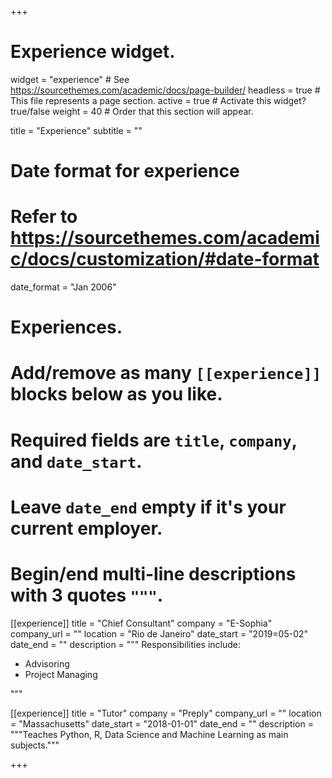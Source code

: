 +++
# Experience widget.
widget = "experience"  # See https://sourcethemes.com/academic/docs/page-builder/
headless = true  # This file represents a page section.
active = true  # Activate this widget? true/false
weight = 40  # Order that this section will appear.

title = "Experience"
subtitle = ""

# Date format for experience
#   Refer to https://sourcethemes.com/academic/docs/customization/#date-format
date_format = "Jan 2006"

# Experiences.
#   Add/remove as many `[[experience]]` blocks below as you like.
#   Required fields are `title`, `company`, and `date_start`.
#   Leave `date_end` empty if it's your current employer.
#   Begin/end multi-line descriptions with 3 quotes `"""`.
[[experience]]
  title = "Chief Consultant"
  company = "E-Sophia"
  company_url = ""
  location = "Rio de Janeiro"
  date_start = "2019=05-02"
  date_end = ""
  description = """
  Responsibilities include:
  
  * Advisoring
  * Project Managing
  
  """

[[experience]]
  title = "Tutor"
  company = "Preply"
  company_url = ""
  location = "Massachusetts"
  date_start = "2018-01-01"
  date_end = ""
  description = """Teaches Python, R, Data Science and Machine Learning as main subjects."""

+++
